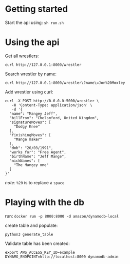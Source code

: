 # Getting started

Start the api using: `sh run.sh`

# Using the api

Get all wrestlers:
```
curl http://127.0.0.1:8000/wrestler
```

Search wrestler by name:
```
curl http://127.0.0.1:8000/wrestler\?name\=Jon%20Moxley
```

Add wrestler using curl:
```
curl -X POST http://0.0.0.0:5000/wrestler \
   -H 'Content-Type: application/json' \
   -d '{
  "name": "Mangey Jeff",
  "billFrom": "Chelsmford, United Kingdom",
  "signatureMoves": [
    "Dodgy Knee"
  ],
  "finishingMoves": [
    "Mange maker"
  ],
  "dob": "20/03/1991",
  "works_for": "Free Agent",
  "birthName": "Jeff Mange",
  "nickNames": [
    "The Mangey one"
  ]
}'

```

*note:* `%20` is to replace a `space`

# Playing with the db

run: `docker run -p 8000:8000 -d amazon/dynamodb-local`

create table and populate:
```
python3 generate_table
```

Validate table has been created:
```
export AWS_ACCESS_KEY_ID=example
DYNAMO_ENDPOINT=http://localhost:8000 dynamodb-admin
```